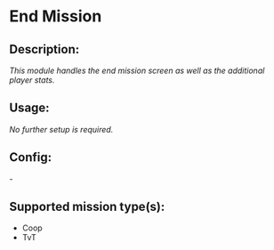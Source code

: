 # End Mission
## Description:
_This module handles the end mission screen as well as the additional player stats._

## Usage:
_No further setup is required._

## Config:
\-

## Supported mission type(s):
- Coop
- TvT